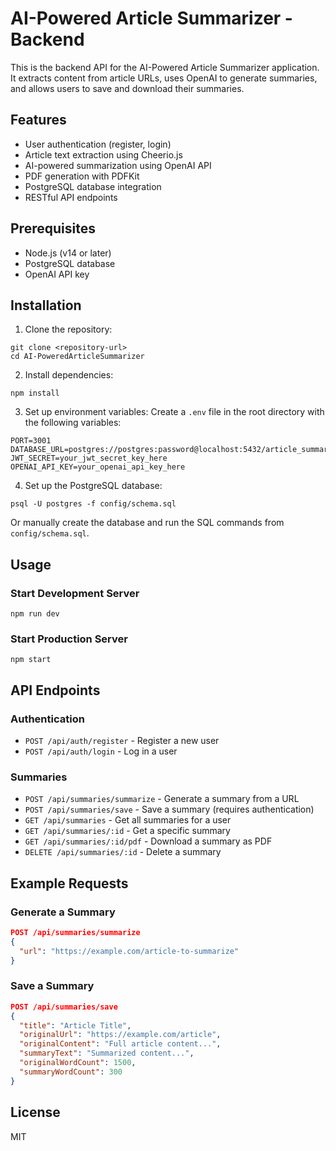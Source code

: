 # AI-Powered Article Summarizer - Backend

This is the backend API for the AI-Powered Article Summarizer application. It extracts content from article URLs, uses OpenAI to generate summaries, and allows users to save and download their summaries.

## Features

- User authentication (register, login)
- Article text extraction using Cheerio.js
- AI-powered summarization using OpenAI API
- PDF generation with PDFKit
- PostgreSQL database integration
- RESTful API endpoints

## Prerequisites

- Node.js (v14 or later)
- PostgreSQL database
- OpenAI API key

## Installation

1. Clone the repository:
```
git clone <repository-url>
cd AI-PoweredArticleSummarizer
```

2. Install dependencies:
```
npm install
```

3. Set up environment variables:
Create a `.env` file in the root directory with the following variables:
```
PORT=3001
DATABASE_URL=postgres://postgres:password@localhost:5432/article_summarizer
JWT_SECRET=your_jwt_secret_key_here
OPENAI_API_KEY=your_openai_api_key_here
```

4. Set up the PostgreSQL database:
```
psql -U postgres -f config/schema.sql
```
Or manually create the database and run the SQL commands from `config/schema.sql`.

## Usage

### Start Development Server

```
npm run dev
```

### Start Production Server

```
npm start
```

## API Endpoints

### Authentication

- `POST /api/auth/register` - Register a new user
- `POST /api/auth/login` - Log in a user

### Summaries

- `POST /api/summaries/summarize` - Generate a summary from a URL
- `POST /api/summaries/save` - Save a summary (requires authentication)
- `GET /api/summaries` - Get all summaries for a user
- `GET /api/summaries/:id` - Get a specific summary
- `GET /api/summaries/:id/pdf` - Download a summary as PDF
- `DELETE /api/summaries/:id` - Delete a summary

## Example Requests

### Generate a Summary

```json
POST /api/summaries/summarize
{
  "url": "https://example.com/article-to-summarize"
}
```

### Save a Summary

```json
POST /api/summaries/save
{
  "title": "Article Title",
  "originalUrl": "https://example.com/article",
  "originalContent": "Full article content...",
  "summaryText": "Summarized content...",
  "originalWordCount": 1500,
  "summaryWordCount": 300
}
```

## License

MIT 